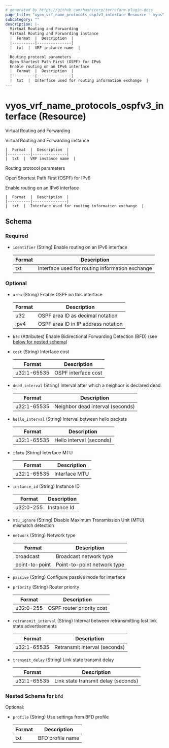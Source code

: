 ```yaml
---
# generated by https://github.com/hashicorp/terraform-plugin-docs
page_title: "vyos_vrf_name_protocols_ospfv3_interface Resource - vyos"
subcategory: ""
description: |-
  Virtual Routing and Forwarding
  Virtual Routing and Forwarding instance
  |  Format  |  Description  |
  |----------|---------------|
  |  txt  |  VRF instance name  |

  Routing protocol parameters
  Open Shortest Path First (OSPF) for IPv6
  Enable routing on an IPv6 interface
  |  Format  |  Description  |
  |----------|---------------|
  |  txt  |  Interface used for routing information exchange  |
---
```


# vyos_vrf_name_protocols_ospfv3_interface (Resource)

Virtual Routing and Forwarding

Virtual Routing and Forwarding instance

    |  Format  |  Description  |
    |----------|---------------|
    |  txt  |  VRF instance name  |

Routing protocol parameters

Open Shortest Path First (OSPF) for IPv6

Enable routing on an IPv6 interface

    |  Format  |  Description  |
    |----------|---------------|
    |  txt  |  Interface used for routing information exchange  |



<!-- schema generated by tfplugindocs -->
## Schema

### Required

- `identifier` (String) Enable routing on an IPv6 interface

    |  Format  |  Description  |
    |----------|---------------|
    |  txt  |  Interface used for routing information exchange  |

### Optional

- `area` (String) Enable OSPF on this interface

    |  Format  |  Description  |
    |----------|---------------|
    |  u32  |  OSPF area ID as decimal notation  |
    |  ipv4  |  OSPF area ID in IP address notation  |
- `bfd` (Attributes) Enable Bidirectional Forwarding Detection (BFD) (see [below for nested schema](#nestedatt--bfd))
- `cost` (String) Interface cost

    |  Format  |  Description  |
    |----------|---------------|
    |  u32:1-65535  |  OSPF interface cost  |
- `dead_interval` (String) Interval after which a neighbor is declared dead

    |  Format  |  Description  |
    |----------|---------------|
    |  u32:1-65535  |  Neighbor dead interval (seconds)  |
- `hello_interval` (String) Interval between hello packets

    |  Format  |  Description  |
    |----------|---------------|
    |  u32:1-65535  |  Hello interval (seconds)  |
- `ifmtu` (String) Interface MTU

    |  Format  |  Description  |
    |----------|---------------|
    |  u32:1-65535  |  Interface MTU  |
- `instance_id` (String) Instance ID

    |  Format  |  Description  |
    |----------|---------------|
    |  u32:0-255  |  Instance Id  |
- `mtu_ignore` (String) Disable Maximum Transmission Unit (MTU) mismatch detection
- `network` (String) Network type

    |  Format  |  Description  |
    |----------|---------------|
    |  broadcast  |  Broadcast network type  |
    |  point-to-point  |  Point-to-point network type  |
- `passive` (String) Configure passive mode for interface
- `priority` (String) Router priority

    |  Format  |  Description  |
    |----------|---------------|
    |  u32:0-255  |  OSPF router priority cost  |
- `retransmit_interval` (String) Interval between retransmitting lost link state advertisements

    |  Format  |  Description  |
    |----------|---------------|
    |  u32:1-65535  |  Retransmit interval (seconds)  |
- `transmit_delay` (String) Link state transmit delay

    |  Format  |  Description  |
    |----------|---------------|
    |  u32:1-65535  |  Link state transmit delay (seconds)  |

<a id="nestedatt--bfd"></a>
### Nested Schema for `bfd`

Optional:

- `profile` (String) Use settings from BFD profile

    |  Format  |  Description  |
    |----------|---------------|
    |  txt  |  BFD profile name  |
